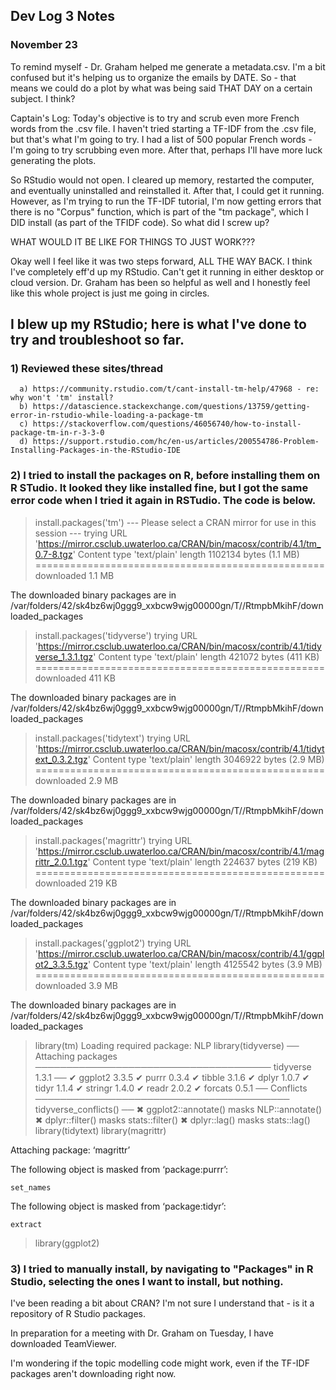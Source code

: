 ## Dev Log 3 Notes

### November 23

To remind myself - Dr. Graham helped me generate a metadata.csv. I'm a bit confused but it's helping us to organize the emails by DATE. So - that means we could do a plot by what was being said THAT DAY on a certain subject. I think?

Captain's Log: Today's objective is to try and scrub even more French words from the .csv file. I haven't tried starting a TF-IDF from the .csv file, but that's what I'm going to try. 
I had a list of 500 popular French words - I'm going to try scrubbing even more. After that, perhaps I'll have more luck generating the plots.

So RStudio would not open. I cleared up memory, restarted the computer, and eventually uninstalled and reinstalled it. After that, I could get it running. However, as I'm trying to run the TF-IDF tutorial, I'm now getting errors that there is no "Corpus" function, which is part of the "tm package", which I DID install (as part of the TFIDF code). So what did I screw up?

WHAT WOULD IT BE LIKE FOR THINGS TO JUST WORK??? 

Okay well I feel like it was two steps forward, ALL THE WAY BACK. I think I've completely eff'd up my RStudio. Can't get it running in either desktop or cloud version. Dr. Graham has been so helpful as well and I honestly feel like this whole project is just me going in circles.

## I blew up my RStudio; here is what I've done to try and troubleshoot so far.
### 1) Reviewed these sites/thread
      a) https://community.rstudio.com/t/cant-install-tm-help/47968 - re: why won't 'tm' install?
      b) https://datascience.stackexchange.com/questions/13759/getting-error-in-rstudio-while-loading-a-package-tm
      c) https://stackoverflow.com/questions/46056740/how-to-install-package-tm-in-r-3-3-0
      d) https://support.rstudio.com/hc/en-us/articles/200554786-Problem-Installing-Packages-in-the-RStudio-IDE
### 2) I tried to install the packages on R, before installing them on R STudio. It looked they like installed fine, but I got the same error code when I tried it again in RSTudio. The code is below.
> install.packages('tm')
--- Please select a CRAN mirror for use in this session ---
trying URL 'https://mirror.csclub.uwaterloo.ca/CRAN/bin/macosx/contrib/4.1/tm_0.7-8.tgz'
Content type 'text/plain' length 1102134 bytes (1.1 MB)
==================================================
downloaded 1.1 MB


The downloaded binary packages are in
	/var/folders/42/sk4bz6wj0ggg9_xxbcw9wjg00000gn/T//RtmpbMkihF/downloaded_packages
> install.packages('tidyverse')
trying URL 'https://mirror.csclub.uwaterloo.ca/CRAN/bin/macosx/contrib/4.1/tidyverse_1.3.1.tgz'
Content type 'text/plain' length 421072 bytes (411 KB)
==================================================
downloaded 411 KB


The downloaded binary packages are in
	/var/folders/42/sk4bz6wj0ggg9_xxbcw9wjg00000gn/T//RtmpbMkihF/downloaded_packages
> install.packages('tidytext')
trying URL 'https://mirror.csclub.uwaterloo.ca/CRAN/bin/macosx/contrib/4.1/tidytext_0.3.2.tgz'
Content type 'text/plain' length 3046922 bytes (2.9 MB)
==================================================
downloaded 2.9 MB


The downloaded binary packages are in
	/var/folders/42/sk4bz6wj0ggg9_xxbcw9wjg00000gn/T//RtmpbMkihF/downloaded_packages
> install.packages('magrittr')
trying URL 'https://mirror.csclub.uwaterloo.ca/CRAN/bin/macosx/contrib/4.1/magrittr_2.0.1.tgz'
Content type 'text/plain' length 224637 bytes (219 KB)
==================================================
downloaded 219 KB


The downloaded binary packages are in
	/var/folders/42/sk4bz6wj0ggg9_xxbcw9wjg00000gn/T//RtmpbMkihF/downloaded_packages
> install.packages('ggplot2')
trying URL 'https://mirror.csclub.uwaterloo.ca/CRAN/bin/macosx/contrib/4.1/ggplot2_3.3.5.tgz'
Content type 'text/plain' length 4125542 bytes (3.9 MB)
==================================================
downloaded 3.9 MB


The downloaded binary packages are in
	/var/folders/42/sk4bz6wj0ggg9_xxbcw9wjg00000gn/T//RtmpbMkihF/downloaded_packages
> 
> library(tm)
Loading required package: NLP
> library(tidyverse)
── Attaching packages ────────────────────────────────────── tidyverse 1.3.1 ──
✔ ggplot2 3.3.5     ✔ purrr   0.3.4
✔ tibble  3.1.6     ✔ dplyr   1.0.7
✔ tidyr   1.1.4     ✔ stringr 1.4.0
✔ readr   2.0.2     ✔ forcats 0.5.1
── Conflicts ───────────────────────────────────────── tidyverse_conflicts() ──
✖ ggplot2::annotate() masks NLP::annotate()
✖ dplyr::filter()     masks stats::filter()
✖ dplyr::lag()        masks stats::lag()
> library(tidytext)
> library(magrittr)

Attaching package: ‘magrittr’

The following object is masked from ‘package:purrr’:

    set_names

The following object is masked from ‘package:tidyr’:

    extract

> library(ggplot2)

### 3) I tried to manually install, by navigating to "Packages" in R Studio, selecting the ones I want to install, but nothing.

I've been reading a bit about CRAN? I'm not sure I understand that - is it a repository of R Studio packages.

In preparation for a meeting with Dr. Graham on Tuesday, I have downloaded TeamViewer.

I'm wondering if the topic modelling code might work, even if the TF-IDF packages aren't downloading right now.
